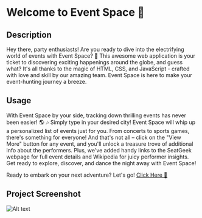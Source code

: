 # Welcome to Event Space :star2:

## Description

Hey there, party enthusiasts! Are you ready to dive into the electrifying world of events with Event Space? :tada: This awesome web application is your ticket to discovering exciting happenings around the globe, and guess what? It's all thanks to the magic of HTML, CSS, and JavaScript - crafted with love and skill by our amazing team. Event Space is here to make your event-hunting journey a breeze.  

## Usage

With Event Space by your side, tracking down thrilling events has never been easier! 🌎 :notes: Simply type in your desired city! Event Space will whip up a personalized list of events just for you. From concerts to sports games, there's something for everyone! And that's not all – click on the "View More" button for any event, and you'll unlock a treasure trove of additional info about the performers. Plus, we've added handy links to the SeatGeek webpage for full event details and Wikipedia for juicy performer insights. Get ready to explore, discover, and dance the night away with Event Space!

Ready to embark on your next adventure? Let's go! [Click Here 🚀](https://jetniksyla.github.io/Event-Space/) 
## Project Screenshot

![Alt text](assets/Project_screenchot.png)
